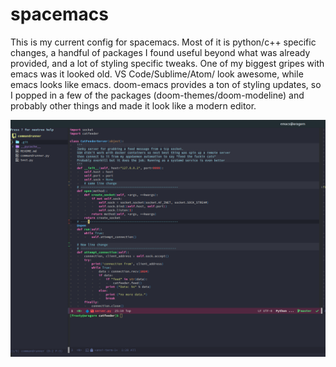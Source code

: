 # spacemacs
This is my current config for spacemacs. Most of it is python/c++ specific changes, a handful of packages I found useful beyond what was already provided, and a lot of styling specific tweaks. One of my biggest gripes with emacs was it looked old. VS Code/Sublime/Atom/<Insert new editor here> look awesome, while emacs looks like emacs. doom-emacs provides a ton of styling updates, so I popped in a few of the packages (doom-themes/doom-modeline) and probably other things and made it look like a modern editor. 

![Alt text](https://github.com/jakethagle/spacemacs/blob/master/spacemacsconfig.png?raw=true "My spacemacs")

